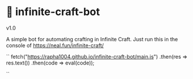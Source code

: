 # 🚀 infinite-craft-bot

v1.0


A simple bot for automating crafting in Infinite Craft.
Just run this in the console of https://neal.fun/infinite-craft/

``
fetch("https://rapha1004.github.io/infinite-craft-bot/main.js")
  .then(res => res.text())
  .then(code => eval(code));

``